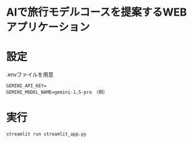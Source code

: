 # AIで旅行モデルコースを提案するWEBアプリケーション 

# 設定

.envファイルを用意

```
GEMINI_API_KEY=
GEMINI_MODEL_NAME=gemini-1.5-pro　（例）
```

# 実行

```
streamlit run streamlit_app.py
```